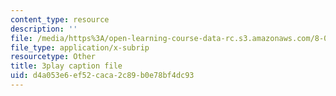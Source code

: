 ```yaml
---
content_type: resource
description: ''
file: /media/https%3A/open-learning-course-data-rc.s3.amazonaws.com/8-01sc-classical-mechanics-fall-2016/d4a053e6ef52caca2c89b0e78bf4dc93_uhaFP0xEmzM.srt
file_type: application/x-subrip
resourcetype: Other
title: 3play caption file
uid: d4a053e6-ef52-caca-2c89-b0e78bf4dc93
---
```

